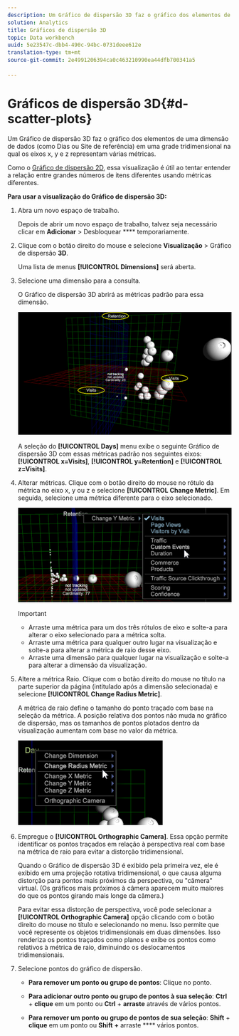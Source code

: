```yaml
---
description: Um Gráfico de dispersão 3D faz o gráfico dos elementos de uma dimensão de dados (como Dias ou Site de referência) em uma grade tridimensional na qual os eixos x, y e z representam várias métricas.
solution: Analytics
title: Gráficos de dispersão 3D
topic: Data workbench
uuid: 5e23547c-dbb4-490c-94bc-0731deee612e
translation-type: tm+mt
source-git-commit: 2e4991206394ca0c463210990ea44dfb700341a5

---
```



# Gráficos de dispersão 3D{#d-scatter-plots}

Um Gráfico de dispersão 3D faz o gráfico dos elementos de uma dimensão de dados (como Dias ou Site de referência) em uma grade tridimensional na qual os eixos x, y e z representam várias métricas.

Como o [Gráfico de dispersão 2D](https://docs.adobe.com/content/help/en/data-workbench/using/client/t-open-ins.html#Scatter_Plots), essa visualização é útil ao tentar entender a relação entre grandes números de itens diferentes usando métricas diferentes.

**Para usar a visualização do Gráfico de dispersão 3D:**

1. Abra um novo espaço de trabalho.

   Depois de abrir um novo espaço de trabalho, talvez seja necessário clicar em **Adicionar** > Desbloquear **** temporariamente.
1. Clique com o botão direito do mouse e selecione **Visualização** > Gráfico de dispersão **3D**.

   Uma lista de menus **[!UICONTROL Dimensions]** será aberta.

1. Selecione uma dimensão para a consulta.

   O Gráfico de dispersão 3D abrirá as métricas padrão para essa dimensão.

   ![](assets/3D_main.png)

   A seleção do **[!UICONTROL Days]** menu exibe o seguinte Gráfico de dispersão 3D com essas métricas padrão nos seguintes eixos: **[!UICONTROL x=Visits]**, **[!UICONTROL y=Retention]** e **[!UICONTROL z=Visits]**.

1. Alterar métricas. Clique com o botão direito do mouse no rótulo da métrica no eixo x, y ou z e selecione **[!UICONTROL Change Metric]**. Em seguida, selecione uma métrica diferente para o eixo selecionado.

   ![](assets/3D_change.png)

   >[!IMPORTANT]
   >
   >
   >    
   >    
   >    * Arraste uma métrica para um dos três rótulos de eixo e solte-a para alterar o eixo selecionado para a métrica solta.
   >    * Arraste uma métrica para qualquer outro lugar na visualização e solte-a para alterar a métrica de raio desse eixo.
   >    * Arraste uma dimensão para qualquer lugar na visualização e solte-a para alterar a dimensão da visualização.


1. Altere a métrica Raio. Clique com o botão direito do mouse no título na parte superior da página (intitulado após a dimensão selecionada) e selecione **[!UICONTROL Change Radius Metric]**.

   A métrica de raio define o tamanho do ponto traçado com base na seleção da métrica. A posição relativa dos pontos não muda no gráfico de dispersão, mas os tamanhos de pontos plotados dentro da visualização aumentam com base no valor da métrica.

   ![](assets/3D_change_radius.png)

1. Empregue o **[!UICONTROL Orthographic Camera]**. Essa opção permite identificar os pontos traçados em relação à perspectiva real com base na métrica de raio para evitar a distorção tridimensional.

   Quando o Gráfico de dispersão 3D é exibido pela primeira vez, ele é exibido em uma projeção rotativa tridimensional, o que causa alguma distorção para pontos mais próximos da perspectiva, ou &quot;câmera&quot; virtual. (Os gráficos mais próximos à câmera aparecem muito maiores do que os pontos girando mais longe da câmera.)

   Para evitar essa distorção de perspectiva, você pode selecionar a **[!UICONTROL Orthographic Camera]** opção clicando com o botão direito do mouse no título e selecionando no menu. Isso permite que você represente os objetos tridimensionais em duas dimensões. Isso renderiza os pontos traçados como planos e exibe os pontos como relativos à métrica de raio, diminuindo os deslocamentos tridimensionais.

1. Selecione pontos do gráfico de dispersão.

   * **Para remover um ponto ou grupo de pontos**: Clique no ponto.
   * **Para adicionar outro ponto ou grupo de pontos à sua seleção**: **Ctrl** + **clique** em um ponto ou **Ctrl** + **arraste** através de vários pontos.

   * **Para remover um ponto ou grupo de pontos de sua seleção**: **Shift** + **clique** em um ponto ou **Shift** **+** arraste **** vários pontos.

<!-- <a id="section_9C30F9799F1440F09278327002E6B47A"></a> -->

